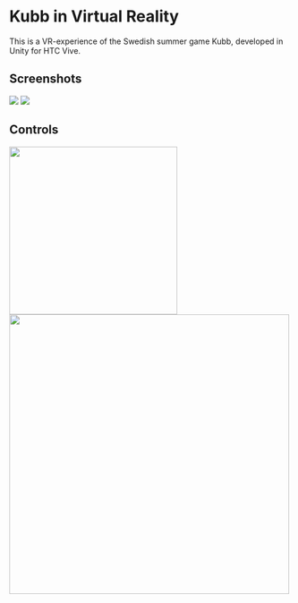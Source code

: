 # Kubb in Virtual Reality

This is a VR-experience of the Swedish summer game Kubb, developed in Unity for HTC Vive. 


## Screenshots


<img src="https://github.com/oankarberg/kubb-vr/blob/master/screenshots/poster_kubb1.png"  />
<img src="https://github.com/oankarberg/kubb-vr/blob/master/screenshots/menu_kubb_vr.png"  />





## Controls

<img src="https://github.com/oankarberg/kubb-vr/blob/master/screenshots/htc_vive_controller_front_buttons.png" width="300px" />
<img src="https://github.com/oankarberg/kubb-vr/blob/master/screenshots/htc_vive_controller_side_trigger.png" width="500px" />




